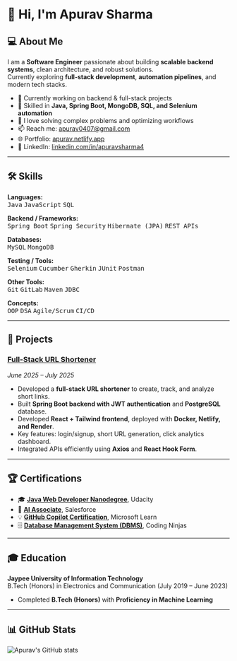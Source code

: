 # 👋 Hi, I'm Apurav Sharma

## 💻 About Me
I am a **Software Engineer** passionate about building **scalable backend systems**, clean architecture, and robust solutions.  
Currently exploring **full-stack development**, **automation pipelines**, and modern tech stacks.  

- 🔭 Currently working on backend & full-stack projects  
- 🌱 Skilled in **Java, Spring Boot, MongoDB, SQL, and Selenium automation**  
- 💬 I love solving complex problems and optimizing workflows  
- 📫 Reach me: [apurav0407@gmail.com](mailto:apurav0407@gmail.com)  
- 🌐 Portfolio: [apurav.netlify.app](https://apurav.netlify.app/)  
- 🔗 LinkedIn: [linkedin.com/in/apuravsharma4](https://www.linkedin.com/in/apuravsharma4/)

---

## 🛠 Skills

**Languages:**  
<kbd>Java</kbd> <kbd>JavaScript</kbd> <kbd>SQL</kbd>  

**Backend / Frameworks:**  
<kbd>Spring Boot</kbd> <kbd>Spring Security</kbd> <kbd>Hibernate (JPA)</kbd> <kbd>REST APIs</kbd>  

**Databases:**  
<kbd>MySQL</kbd> <kbd>MongoDB</kbd>  

**Testing / Tools:**  
<kbd>Selenium</kbd> <kbd>Cucumber</kbd> <kbd>Gherkin</kbd> <kbd>JUnit</kbd> <kbd>Postman</kbd>  

**Other Tools:**  
<kbd>Git</kbd> <kbd>GitLab</kbd> <kbd>Maven</kbd> <kbd>JDBC</kbd>  

**Concepts:**  
<kbd>OOP</kbd> <kbd>DSA</kbd> <kbd>Agile/Scrum</kbd> <kbd>CI/CD</kbd>  

---

## 🚀 Projects

### [Full-Stack URL Shortener](https://thriving-paletas-3353c8.netlify.app/)  
*June 2025 – July 2025*  

- Developed a **full-stack URL shortener** to create, track, and analyze short links.  
- Built **Spring Boot backend with JWT authentication** and **PostgreSQL** database.  
- Developed **React + Tailwind frontend**, deployed with **Docker, Netlify, and Render**.  
- Key features: login/signup, short URL generation, click analytics dashboard.  
- Integrated APIs efficiently using **Axios** and **React Hook Form**.  

---

## 🏆 Certifications

- 🎓 **[Java Web Developer Nanodegree](https://www.udacity.com/certificate/e/c3e25e36-62de-11f0-b718-93531146e99e)**, Udacity  
- 🤖 **[AI Associate](https://sforce.co/verifycerts)**, Salesforce  
- 💡 **[GitHub Copilot Certification](https://learn.microsoft.com/en-us/users/apuravsharma-4753/credentials/certification/github-copilot?wt.mc_id=certnurture_eml1_email_wwl&tab=credentials-tab)**, Microsoft Learn  
- 🗄 **[Database Management System (DBMS)](https://certificate.codingninjas.com/verify/781855c17d26088f)**, Coding Ninjas  

---

## 🎓 Education

**Jaypee University of Information Technology**  
B.Tech (Honors) in Electronics and Communication (July 2019 – June 2023)  

- Completed **B.Tech (Honors)** with **Proficiency in Machine Learning**  

---

## 📊 GitHub Stats

![Apurav's GitHub stats](https://github-readme-stats.vercel.app/api?username=cdcedcre&show_icons=true&theme=radical)
